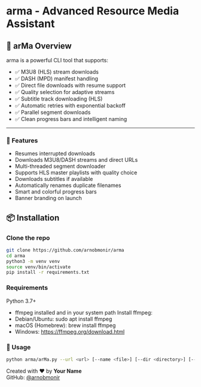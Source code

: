 # arma - Advanced Resource Media Assistant
## 🚀 arMa Overview
arma is a powerful CLI tool that supports:
- ✅ M3U8 (HLS) stream downloads
- ✅ DASH (MPD) manifest handling
- ✅ Direct file downloads with resume support
- ✅ Quality selection for adaptive streams
- ✅ Subtitle track downloading (HLS)
- ✅ Automatic retries with exponential backoff
- ✅ Parallel segment downloads
- ✅ Clean progress bars and intelligent naming
---
### 🧠 Features
- Resumes interrupted downloads
- Downloads M3U8/DASH streams and direct URLs
- Multi-threaded segment downloader
- Supports HLS master playlists with quality choice
- Downloads subtitles if available
- Automatically renames duplicate filenames
- Smart and colorful progress bars
- Banner branding on launch
## 📦 Installation

### Clone the repo

```bash
git clone https://github.com/arnobmonir/arma
cd arma
python3 -m venv venv
source venv/bin/activate
pip install -r requirements.txt
```

### Requirements
Python 3.7+
- ffmpeg installed and in your system path
Install ffmpeg:
- Debian/Ubuntu: sudo apt install ffmpeg
- macOS (Homebrew): brew install ffmpeg
- Windows: https://ffmpeg.org/download.html
###  🧪 Usage
```bash
python arma/arMa.py --url <url> [--name <file>] [--dir <directory>] [--parallel <threads>]
```

Created with ❤️ by **Your Name**  
GitHub: [@arnobmonir](https://github.com/arnobmonir)
